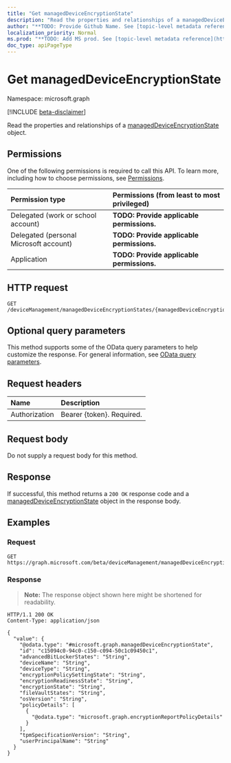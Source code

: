 ```yaml
---
title: "Get managedDeviceEncryptionState"
description: "Read the properties and relationships of a managedDeviceEncryptionState object."
author: "**TODO: Provide Github Name. See [topic-level metadata reference](https://msgo.azurewebsites.net/add/document/guidelines/metadata.html#topic-level-metadata)**"
localization_priority: Normal
ms.prod: "**TODO: Add MS prod. See [topic-level metadata reference](https://msgo.azurewebsites.net/add/document/guidelines/metadata.html#topic-level-metadata)**"
doc_type: apiPageType
---
```


# Get managedDeviceEncryptionState
Namespace: microsoft.graph

[!INCLUDE [beta-disclaimer](../../includes/beta-disclaimer.md)]

Read the properties and relationships of a [managedDeviceEncryptionState](../resources/manageddeviceencryptionstate.md) object.

## Permissions
One of the following permissions is required to call this API. To learn more, including how to choose permissions, see [Permissions](/graph/permissions-reference).

|Permission type|Permissions (from least to most privileged)|
|:---|:---|
|Delegated (work or school account)|**TODO: Provide applicable permissions.**|
|Delegated (personal Microsoft account)|**TODO: Provide applicable permissions.**|
|Application|**TODO: Provide applicable permissions.**|

## HTTP request

<!-- {
  "blockType": "ignored"
}
-->
``` http
GET /deviceManagement/managedDeviceEncryptionStates/{managedDeviceEncryptionStateId}
```

## Optional query parameters
This method supports some of the OData query parameters to help customize the response. For general information, see [OData query parameters](/graph/query-parameters).

## Request headers
|Name|Description|
|:---|:---|
|Authorization|Bearer {token}. Required.|

## Request body
Do not supply a request body for this method.

## Response

If successful, this method returns a `200 OK` response code and a [managedDeviceEncryptionState](../resources/manageddeviceencryptionstate.md) object in the response body.

## Examples

### Request
<!-- {
  "blockType": "request",
  "name": "get_manageddeviceencryptionstate"
}
-->
``` http
GET https://graph.microsoft.com/beta/deviceManagement/managedDeviceEncryptionStates/{managedDeviceEncryptionStateId}
```


### Response
>**Note:** The response object shown here might be shortened for readability.
<!-- {
  "blockType": "response",
  "truncated": true,
  "@odata.type": "microsoft.graph.managedDeviceEncryptionState"
}
-->
``` http
HTTP/1.1 200 OK
Content-Type: application/json

{
  "value": {
    "@odata.type": "#microsoft.graph.managedDeviceEncryptionState",
    "id": "c15094c0-94c0-c150-c094-50c1c09450c1",
    "advancedBitLockerStates": "String",
    "deviceName": "String",
    "deviceType": "String",
    "encryptionPolicySettingState": "String",
    "encryptionReadinessState": "String",
    "encryptionState": "String",
    "fileVaultStates": "String",
    "osVersion": "String",
    "policyDetails": [
      {
        "@odata.type": "microsoft.graph.encryptionReportPolicyDetails"
      }
    ],
    "tpmSpecificationVersion": "String",
    "userPrincipalName": "String"
  }
}
```

